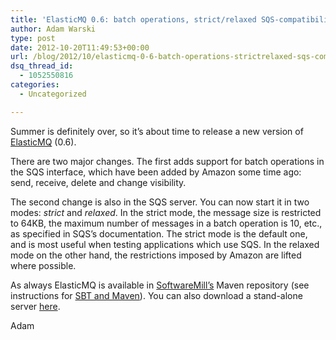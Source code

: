 ```yaml
---
title: 'ElasticMQ 0.6: batch operations, strict/relaxed SQS-compatibility mode'
author: Adam Warski
type: post
date: 2012-10-20T11:49:53+00:00
url: /blog/2012/10/elasticmq-0-6-batch-operations-strictrelaxed-sqs-compatibility-mode/
dsq_thread_id:
  - 1052550816
categories:
  - Uncategorized

---
```

Summer is definitely over, so it&#8217;s about time to release a new version of [ElasticMQ][1] (0.6).

There are two major changes. The first adds support for batch operations in the SQS interface, which have been added by Amazon some time ago: send, receive, delete and change visibility.

The second change is also in the SQS server. You can now start it in two modes: _strict_ and _relaxed_. In the strict mode, the message size is restricted to 64KB, the maximum number of messages in a batch operation is 10, etc., as specified in SQS&#8217;s documentation. The strict mode is the default one, and is most useful when testing applications which use SQS. In the relaxed mode on the other hand, the restrictions imposed by Amazon are lifted where possible. 

As always ElasticMQ is available in [SoftwareMill&#8217;s][2] Maven repository (see instructions for [SBT and Maven][3]). You can also download a stand-alone server [here][4].

Adam

 [1]: http://www.elasticmq.org
 [2]: http://www.softwaremill.com
 [3]: https://github.com/adamw/elasticmq#elasticmq-dependencies-in-sbt
 [4]: https://github.com/adamw/elasticmq/downloads
